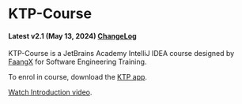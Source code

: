# KTP-Course
#### Latest v2.1 (May 13, 2024) [ChangeLog](ChangeLog.md)

KTP-Course is a JetBrains Academy IntelliJ IDEA course designed by [FaangX](https://faangx.com/) for Software Engineering Training.

To enrol in course, download the [KTP app](https://play.google.com/store/apps/details?id=com.faangx.ktp).

[Watch Introduction video](https://youtu.be/o4WpsnAFLJY).